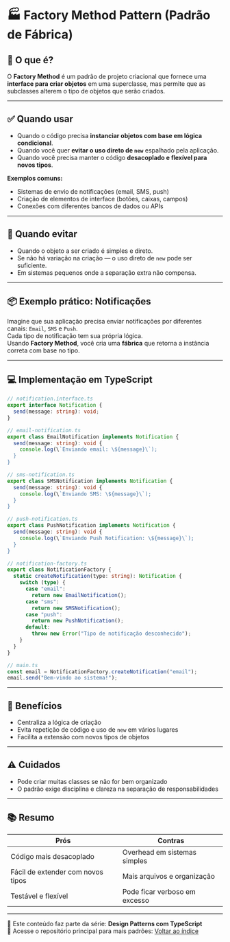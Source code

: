 # 🏭 Factory Method Pattern (Padrão de Fábrica)

## 🧠 O que é?

O **Factory Method** é um padrão de projeto criacional que fornece uma **interface para criar objetos** em uma superclasse, mas permite que as subclasses alterem o tipo de objetos que serão criados.

---

## ✅ Quando usar

- Quando o código precisa **instanciar objetos com base em lógica condicional**.
- Quando você quer **evitar o uso direto de `new`** espalhado pela aplicação.
- Quando você precisa manter o código **desacoplado e flexível para novos tipos**.

**Exemplos comuns:**
- Sistemas de envio de notificações (email, SMS, push)
- Criação de elementos de interface (botões, caixas, campos)
- Conexões com diferentes bancos de dados ou APIs

---

## 🚫 Quando evitar

- Quando o objeto a ser criado é simples e direto.
- Se não há variação na criação — o uso direto de `new` pode ser suficiente.
- Em sistemas pequenos onde a separação extra não compensa.

---

## 📦 Exemplo prático: Notificações

Imagine que sua aplicação precisa enviar notificações por diferentes canais: `Email`, `SMS` e `Push`.  
Cada tipo de notificação tem sua própria lógica.  
Usando **Factory Method**, você cria uma **fábrica** que retorna a instância correta com base no tipo.

---

## 💻 Implementação em TypeScript

```ts
// notification.interface.ts
export interface Notification {
  send(message: string): void;
}
```

```ts
// email-notification.ts
export class EmailNotification implements Notification {
  send(message: string): void {
    console.log(\`Enviando email: \${message}\`);
  }
}
```

```ts
// sms-notification.ts
export class SMSNotification implements Notification {
  send(message: string): void {
    console.log(\`Enviando SMS: \${message}\`);
  }
}
```

```ts
// push-notification.ts
export class PushNotification implements Notification {
  send(message: string): void {
    console.log(\`Enviando Push Notification: \${message}\`);
  }
}
```

```ts
// notification-factory.ts
export class NotificationFactory {
  static createNotification(type: string): Notification {
    switch (type) {
      case "email":
        return new EmailNotification();
      case "sms":
        return new SMSNotification();
      case "push":
        return new PushNotification();
      default:
        throw new Error("Tipo de notificação desconhecido");
    }
  }
}
```

```ts
// main.ts
const email = NotificationFactory.createNotification("email");
email.send("Bem-vindo ao sistema!");
```

---

## 🧪 Benefícios

- Centraliza a lógica de criação
- Evita repetição de código e uso de `new` em vários lugares
- Facilita a extensão com novos tipos de objetos

---

## ⚠️ Cuidados

- Pode criar muitas classes se não for bem organizado
- O padrão exige disciplina e clareza na separação de responsabilidades

---

## 📚 Resumo

| Prós                            | Contras                          |
|----------------------------------|----------------------------------|
| Código mais desacoplado         | Overhead em sistemas simples     |
| Fácil de extender com novos tipos | Mais arquivos e organização     |
| Testável e flexível             | Pode ficar verboso em excesso    |

---

🎥 Este conteúdo faz parte da série: **Design Patterns com TypeScript**  
🔗 Acesse o repositório principal para mais padrões: [Voltar ao índice](../README.md)

